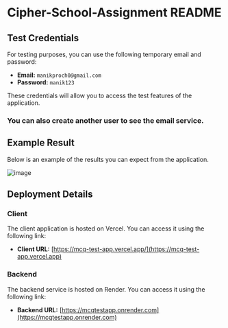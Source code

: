 # Cipher-School-Assignment README

## Test Credentials

For testing purposes, you can use the following temporary email and password:

- **Email:** `manikproch0@gmail.com`
- **Password:** `manik123`

These credentials will allow you to access the test features of the application.

### You can also create another user to see the email service.

## Example Result

Below is an example of the results you can expect from the application.

![image](https://github.com/user-attachments/assets/d7a88165-eb3e-4c8c-bbad-daa226bcec7a)


## Deployment Details

### Client

The client application is hosted on Vercel. You can access it using the following link:

- **Client URL:** [https://mcq-test-app.vercel.app/](https://mcq-test-app.vercel.app)

### Backend

The backend service is hosted on Render. You can access it using the following link:

- **Backend URL:** [https://mcqtestapp.onrender.com](https://mcqtestapp.onrender.com)
